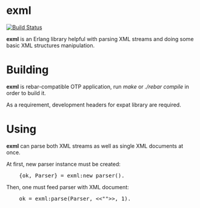 exml
====

[![Build Status](https://secure.travis-ci.org/esl/exml.png)](http://travis-ci.org/esl/exml)

**exml** is an Erlang library helpful with parsing XML streams
and doing some basic XML structures manipulation.

Building
========

**exml** is rebar-compatible OTP application, run *make* or
*./rebar compile* in order to build it.

As a requirement, development headers for expat library are
required.

Using
=====

**exml** can parse both XML streams as well as single XML
documents at once.

At first, new parser instance must be created:
<pre>
    {ok, Parser} = exml:new_parser().
</pre>

Then, one must feed parser with XML document:
<pre>
    ok = exml:parse(Parser, <<"<my_xml_doc/>">>, 1).
</pre>

